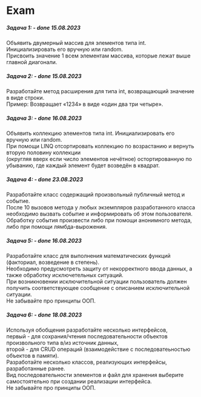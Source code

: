 # Exam
##### Задача 1: - done 15.08.2023
Объявить двумерный массив для элементов типа int.<br> 
Инициализировать его вручную или random.<br> 
Присвоить значение 1 всем элементам массива, которые лежат выше главной диагонали.<br>
##### Задача 2: - done 15.08.2023
Разработайте метод расширения для типа int, возвращающий значение в виде строки.<br> 
Пример: Возвращает «1234» в виде «один два три четыре».<br>
##### Задача 3: - done 16.08.2023
Объявить коллекцию элементов типа int. Инициализировать его вручную или random.<br> 
При помощи LINQ отсортировать коллекцию по возрастанию и вернуть вторую половину коллекции<br> 
(округляя вверх если число элементов нечётное) остортированную по убыванию, где каждый элемент будет возведён в квадрат.<br>
##### Задача 4: - done 23.08.2023
Разработайте класс содержащий произвольный публичный метод и событие.<br> 
После 10 вызовов метода у любых экземпляров разработанного класса необходимо вызвать событие и информировать об этом пользователя.<br> 
Обработку события произвести либо при помощи анонимного метода, либо при помощи лямбда-вырожения.<br>
##### Задача 5: - done 16.08.2023
Разработайте класс для выполнения математических функций (факториал, возведение в степень).<br> 
Необходимо предусмотреть защиту от некорректного ввода данных, а также обработку исключетельных ситуаций.<br> 
При возникновении исключительной ситуации пользователь должен получить соответствующее сообщение с описанием исключительной ситуации. <br>
Не забывайте про принципы ООП.<br>
##### Задача 6: - done 18.08.2023
Используя обобщения разработайте несколько интерфейсов,<br> 
первый - для сохрания/чтения последовательности объектов произвольного типа в/из источник данных,<br> 
второй - для CRUD операций (взаимодействие с последоватеьностью объектов в памяти).<br> 
Разработайте несколько классов, реализующих интерфейсы, разработанные ранее.<br> 
Вид последовательности элементов и файл для хранения выберите самостоятельно при создании реализации интерфейса.<br> 
Не забывайте про принципы ООП.<br>
